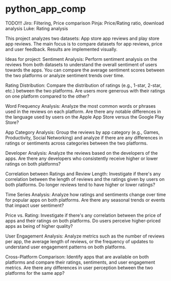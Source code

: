 # python_app_comp

TODO!!!
Jiro: Filtering, Price comparison
Pinja: Price/Rating ratio, download analysis
Luke: Rating analysis

This project analyzes two datasets: App store app reviews and play store app reviews. 
The main focus is to compare datasets for app reviews, price and user feedback. 
Results are implemented visually. 

Ideas for project:
Sentiment Analysis: Perform sentiment analysis on the reviews from both datasets to understand the overall sentiment of users towards the apps. You can compare the average sentiment scores between the two platforms or analyze sentiment trends over time.

Rating Distribution: Compare the distribution of ratings (e.g., 1-star, 2-star, etc.) between the two platforms. Are users more generous with their ratings on one platform compared to the other?

Word Frequency Analysis: Analyze the most common words or phrases used in the reviews on each platform. Are there any notable differences in the language used by users on the Apple App Store versus the Google Play Store?

App Category Analysis: Group the reviews by app category (e.g., Games, Productivity, Social Networking) and analyze if there are any differences in ratings or sentiments across categories between the two platforms.

Developer Analysis: Analyze the reviews based on the developers of the apps. Are there any developers who consistently receive higher or lower ratings on both platforms?

Correlation between Ratings and Review Length: Investigate if there's any correlation between the length of reviews and the ratings given by users on both platforms. Do longer reviews tend to have higher or lower ratings?

Time Series Analysis: Analyze how ratings and sentiments change over time for popular apps on both platforms. Are there any seasonal trends or events that impact user sentiment?

Price vs. Rating: Investigate if there's any correlation between the price of apps and their ratings on both platforms. Do users perceive higher-priced apps as being of higher quality?

User Engagement Analysis: Analyze metrics such as the number of reviews per app, the average length of reviews, or the frequency of updates to understand user engagement patterns on both platforms.

Cross-Platform Comparison: Identify apps that are available on both platforms and compare their ratings, sentiments, and user engagement metrics. Are there any differences in user perception between the two platforms for the same app?